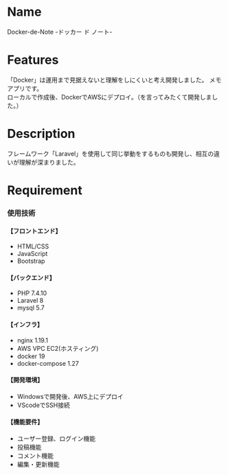 # Name  
Docker-de-Note -ドッカー ド ノート-  
  
# Features  
「Docker」は運用まで見据えないと理解をしにくいと考え開発しました。
メモアプリです。  
ローカルで作成後、DockerでAWSにデプロイ。（を言ってみたくて開発しました。）
  
# Description  
  フレームワーク「Laravel」を使用して同じ挙動をするものも開発し、相互の違いが理解が深まりました。


# Requirement  
### 使用技術  
#### 【フロントエンド】  
- HTML/CSS
- JavaScript
- Bootstrap  
  
#### 【バックエンド】  
- PHP 7.4.10
- Laravel 8
- mysql 5.7
  
#### 【インフラ】  
- nginx 1.19.1
- AWS VPC EC2(ホスティング)
- docker 19
- docker-compose 1.27
  
#### 【開発環境】  
- Windowsで開発後、AWS上にデプロイ
- VScodeでSSH接続
  
#### 【機能要件】
- ユーザー登録、ログイン機能
- 投稿機能
- コメント機能
- 編集・更新機能
  